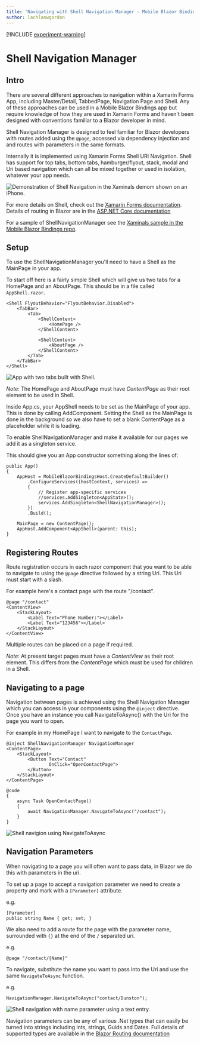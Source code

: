 ```yaml
---
title: 'Navigating with Shell Navigation Manager - Mobile Blazor Bindings'
author: lachlanwgordon
---
```


[!INCLUDE [experiment-warning](../includes/experiment-warning.md)]

# Shell Navigation Manager

## Intro
There are several different approaches to navigation within a Xamarin Forms App, including Master/Detail, TabbedPage, Navigation Page and Shell. Any of these approaches can be used in a Mobile Blazor Bindings app but require knowledge of how they are used in Xamarin Forms and haven't been designed with conventions familiar to a Blazor developer in mind.

Shell Navigation Manager is designed to feel familiar for Blazor developers with routes added using the `@page`, accessed via dependency injection and and routes with parameters in the same formats.

Internally it is implemented using Xamarin Forms Shell URI Navigation. Shell has support for top tabs, bottom tabs, hamburger/flyout, stack, modal and Uri based navigation which can all be mixed together or used in isolation, whatever your app needs.

![Demonstration of Shell Navigation in the Xaminals demom shown on an iPhone.](media/shell-navigation/shell.gif)

For more details on Shell, check out the [Xamarin Forms documentation](https://docs.microsoft.com/xamarin/xamarin-forms/app-fundamentals/shell/). Details of routing in Blazor are in the [ASP.NET Core documentation](https://docs.microsoft.com/aspnet/core/blazor/fundamentals/routing?view=aspnetcore-3.1)

For a sample of ShellNavigationManager see the [Xaminals sample in the Mobile Blazor Bindings repo](https://github.com/xamarin/MobileBlazorBindings/tree/master/samples/MobileBlazorBindingsXaminals).

## Setup
To use the ShellNavigationManager you'll need to have a Shell as the MainPage in your app.

To start off here is a fairly simple Shell which will give us two tabs for a HomePage and an AboutPage. This should be in a file called `AppShell.razor`.

```
<Shell FlyoutBehavior="FlyoutBehavior.Disabled">
    <TabBar>
        <Tab>
            <ShellContent>
                <HomePage />
            </ShellContent>

            <ShellContent>
                <AboutPage />
            </ShellContent>
        </Tab>
    </TabBar>
</Shell>
```

![App with two tabs built with Shell.](media/shell-navigation/shell-tabs.gif)


*Note*: The HomePage and AboutPage must have *ContentPage* as their root element to be used in Shell.

Inside App.cs, your AppShell needs to be set as the MainPage of your app. This is done by calling AddComponent. Setting the Shell as the MainPage is done in the background so we also have to set a blank ContentPage as a placeholder while it is loading.

To enable ShellNavigationManager and make it available for our pages we add it as a singleton service.

This should give you an App constructor something along the lines of:

```
public App()
{
    AppHost = MobileBlazorBindingsHost.CreateDefaultBuilder()
        .ConfigureServices((hostContext, services) =>
        {
            // Register app-specific services
            //services.AddSingleton<AppState>();
            services.AddSingleton<ShellNavigationManager>();
        })
        .Build();

    MainPage = new ContentPage();
    AppHost.AddComponent<AppShell>(parent: this);
}
```

## Registering Routes
Route registration occurs in each razor component that you want to be able to navigate to using the `@page` directive followed by a string Uri. This Uri must start with a slash.

For example here's a contact page with the route "/contact".

```
@page "/contact"
<ContentView>
    <StackLayout>
        <Label Text="Phone Number:"></Label>
        <Label Text="123456"></Label>
    </StackLayout>
</ContentView>
```

Multiple routes can be placed on a page if required.

*Note*: At present target pages must have a *ContentView* as their root element. This differs from the *ContentPage* which must be used for children in a Shell.

## Navigating to a page
Navigation between pages is achieved using the Shell Navigation Manager which you can access in your components using the `@inject` directive. Once you have an instance you call NavigateToAsync() with the Uri for the page you want to open.

For example in my HomePage I want to navigate to the `ContactPage`.

```
@inject ShellNavigationManager NavigationManager
<ContentPage>
    <StackLayout>
        <Button Text="Contact" 
                OnClick="OpenContactPage">
        </Button>
    </StackLayout>
</ContentPage>

@code 
{
    async Task OpenContactPage()
    {
        await NavigationManager.NavigateToAsync("/contact");
    }
}
```

![Shell navigion using NavigateToAsync](media/shell-navigation/shell-navigation.gif)

## Navigation Parameters
When navigating to a page you will often want to pass data, in Blazor we do this with parameters in the uri.

To set up a page to accept a navigation parameter we need to create a property and mark with a `[Parameter]` attribute.

e.g.
```
[Parameter]
public string Name { get; set; }
```

We also need to add a route for the page with the parameter name, surrounded with `{}` at the end of the `/` separated uri. 

e.g.
```
@page "/contact/{Name}"
```

To navigate, substitute the name you want to pass into the Uri and use the same `NavigateToAsync` function.

e.g.
```
NavigationManager.NavigateToAsync("contact/Dunston");
```

![Shell navigation with name parameter using a text entry.](media/shell-navigation/shell-navigation-parameter.gif)

Navigation parameters can be any of various .Net types that can easily be turned into strings including ints, strings, Guids and Dates. Full details of supported types are available in the [Blazor Routing documentation](https://docs.microsoft.com/aspnet/core/blazor/fundamentals/routing?view=aspnetcore-3.1#route-constraints)

